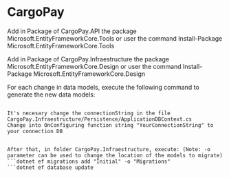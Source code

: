 # CargoPay

Add in Package of CargoPay.API the package Microsoft.EntityFrameworkCore.Tools
or user the command Install-Package Microsoft.EntityFrameworkCore.Tools

Add in Package of CargoPay.Infraestructure the package 
Microsoft.EntityFrameworkCore.Design
or user the command Install-Package Microsoft.EntityFrameworkCore.Design



For each change in data models, execute the following command to generate the new data models:
```dotnet tool install --global dotnet-ef

It's necesary change the connectionString in the file 
CargoPay.Infraestructure/Persistence/ApplicationDBContext.cs
Change into OnConfiguring function string "YourConnectionString" to your connection DB


After that, in folder CargoPay.Infraestructure, execute: (Note: -o parameter can be used to change the location of the models to migrate)
```dotnet ef migrations add "Initial" -o "Migrations"
```dotnet ef database update


